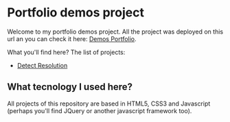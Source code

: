# Portfolio demos project

Welcome to my portfolio demos project. All the project was deployed on this url an you can check it here: <a href="https://demo.luizfernandodev.com.br/" target="_blank">Demos Portfolio</a>.

What you'll find here? The list of projects:

<ul>
    <li><a href="https://demo.luizfernandodev.com.br/detect-resolution" target="_blank">Detect Resolution</a></li>
</ul>

## What tecnology I used here?
All projects of this repository are based in HTML5, CSS3 and Javascript (perhaps you'll find JQuery or another javascript framework too).